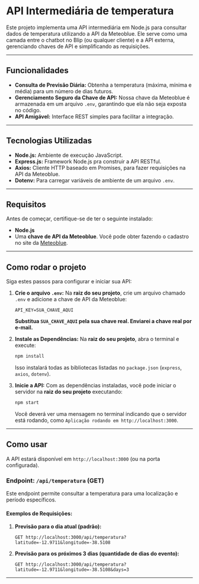 # API Intermediária de temperatura

Este projeto implementa uma API intermediária em Node.js para consultar dados de temperatura utilizando a API da Meteoblue. Ele serve como uma camada entre o chatbot no Blip (ou qualquer cliente) e a API externa, gerenciando chaves de API e simplificando as requisições.

---

## Funcionalidades

* **Consulta de Previsão Diária:** Obtenha a temperatura (máxima, mínima e média) para um número de dias futuros.
* **Gerenciamento Seguro da Chave de API:** Nossa chave da Meteoblue é armazenada em um arquivo `.env`, garantindo que ela não seja exposta no código.
* **API Amigável:** Interface REST simples para facilitar a integração.

---

## Tecnologias Utilizadas

* **Node.js:** Ambiente de execução JavaScript.
* **Express.js:** Framework Node.js pra construir a API RESTful.
* **Axios:** Cliente HTTP baseado em Promises, para fazer requisições na API da Meteoblue.
* **Dotenv:** Para carregar variáveis de ambiente de um arquivo `.env`.

---

## Requisitos

Antes de começar, certifique-se de ter o seguinte instalado:

* **Node.js**
* Uma **chave de API da Meteoblue**. Você pode obter fazendo o cadastro no site da [Meteoblue](https://docs.meteoblue.com/en/weather-apis/forecast-api/overview).

---

## Como rodar o projeto

Siga estes passos para configurar e iniciar sua API:


1.  **Crie o arquivo `.env`:**
    Na **raiz do seu projeto**, crie um arquivo chamado `.env` e adicione a chave de API da Meteoblue:

    ```env
    API_KEY=SUA_CHAVE_AQUI
    ```
    **Substitua `SUA_CHAVE_AQUI` pela sua chave real. Enviarei a chave real por e-mail.**

2.  **Instale as Dependências:**
    Na **raiz do seu projeto**, abra o terminal e execute:

    ```bash
    npm install
    ```
    Isso instalará todas as bibliotecas listadas no `package.json` (`express`, `axios`, `dotenv`).

6.  **Inicie a API:**
    Com as dependências instaladas, você pode iniciar o servidor na **raiz do seu projeto** executando:

    ```bash
    npm start
    ```
    Você deverá ver uma mensagem no terminal indicando que o servidor está rodando, como `Aplicação rodando em http://localhost:3000`.

---

## Como usar

A API estará disponível em `http://localhost:3000` (ou na porta configurada).

### Endpoint: `/api/temperatura` (GET)

Este endpoint permite consultar a temperatura para uma localização e período específicos.


#### Exemplos de Requisições:

1.  **Previsão para o dia atual (padrão):**
    ```
    GET http://localhost:3000/api/temperatura?latitude=-12.9711&longitude=-38.5108
    ```

2.  **Previsão para os próximos 3 dias (quantidade de dias do evento):**
    ```
    GET http://localhost:3000/api/temperatura?latitude=-12.9711&longitude=-38.5108&days=3
    ```

---